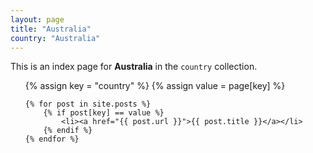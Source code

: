 ```yaml
---
layout: page
title: "Australia"
country: "Australia"
---
```

  
This is an index page for **Australia** in the `country` collection.

<ul>
    {% assign key = "country" %}
    {% assign value = page[key] %}

    {% for post in site.posts %}
        {% if post[key] == value %}
            <li><a href="{{ post.url }}">{{ post.title }}</a></li>
        {% endif %}
    {% endfor %}
</ul>
